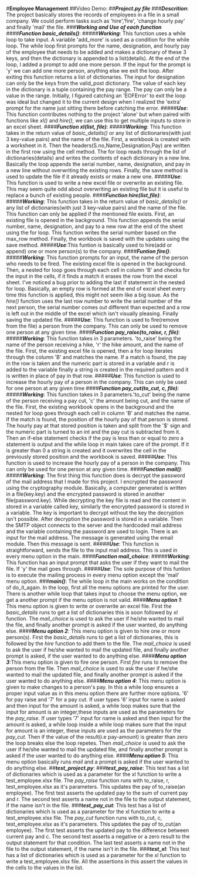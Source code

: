 #**Employee Management**
##Video Demo:
##***Project.py file***
   ###**_Descrition_**:
                       The project basically stores the records of employees in a file in a small company. We could perform tasks such as 'hire','fire',
                       'change hourly pay' and finally 'mail' the file.
   ###***Working and Use of each function***
       ####***Function basic_details()***:
           #####***Working***:
                             This function uses a while loop to take input. A variable 'add_more' is used as a condition for the while loop.
                             The while loop first prompts for the name, designation, and hourly pay of the employee that needs to be added and makes a
                             dictionary of these 3 keys, and then the dictionary is appended to a list(details). At the end of the loop, I added a
                             prompt to add one more person. If the input for the prompt is 'y' we can add one more person, anything else we exit the
                             loop. After exiting this function returns a list of dictionaries. The input for designation can only be the keys from the
                             valid_post dictionary. The value of each key in the dictionary is a tuple containing the pay range. The pay can only be a
                             value in the range. Initially, I figured catching an 'EOFError' to exit the loop was ideal but changed it to the current
                             design when I realized the 'extra' prompt for the name just sitting there before catching the error.
           #####***Use***:
                          This function contributes nothing to the project 'alone' but when paired with functions like *xl()* and *hire()*, we can use
                          this to get multiple inputs to store in an excel sheet.
       ####***Function xl(list, file)***:
           #####***Working***:
                              This function takes in the return value of *basic_details()* or any list of dictionaries(with just 3 key-value pairs)
                              and the name of the file. First, a workbook is created with a worksheet in it. Then the headers(S.no,Name,Designation,Pay)
                              are written in the first row using the cell method. The for loop reads through the list of dictionaries(details) and
                              writes the contents of each dictionary in a new line. Basically the loop appends the serial number, name, designation,
                              and pay in a new line without overwriting the existing rows. Finally, the save method is used to update the file if it
                              already exists or make a new one.
           #####***Use***:
                          This function is used to write a new excel file or overwrite an existing file. This may seem quite odd about overwriting an
                          existing file but it is useful to replace a bunch of existing people.
       ####***Function hire(list,file)***:
           #####***Working***:
                              This function takes in the return value of *basic_details()* or any list of dictionaries(with just 3 key-value pairs) and
                              the name of the file. This function can only be applied if the mentioned file exists. First, an existing file is opened
                               in the background. This function appends the serial number, name, designation, and pay to a new row at the end of the
                               sheet using the for loop. This function writes the serial number based on the max_row method. Finally, the workbook is
                               saved with the updates using the save method.
           #####***Use***:This funtion is basically used to hire(add or append) one or more person(s) to the company.
       ####***Funtion fire()***:
           #####***Working***:
                              This function prompts for an input, the name of the person who needs to be fired. The existing excel file is opened in the
                              background. Then, a nested for loop goes through each cell in column 'B' and checks for the input in the cells, if it
                              finds a match it erases the row from the excel sheet. I've noticed a bug prior to adding the last if statement in the
                              nested for loop. Basically, an empty row is formed at the end of excel sheet every time this function is applied, this
                              might not seem like a big issue. As the *hire()* function uses the last row number to write the serial number of the next
                              person, the serial number comes out different than expected and a row is left out in the middle of the excel which isn't
                              visually pleasing. Finally saving the updated file.
           #####***Use***:
                          This function is used to fire(remove from the file) a person from the company. This can only be used to remove one person at
                          any given time.
       ####***Function pay_raise(to_raise, r, file)***:
           #####***Working***:
                              This function takes in 3 parameters. 'to_raise' being the name of the person receiving a hike, 'r' the hike amount,
                              and the name of the file. First, the existing excel file is opened, then a for loop iterates through the column 'B'
                              and matches the name. If a match is found, the pay in the row is taken and the numeric part is stored in a variable
                              and r is added to the variable finally a string is created in the required pattern and it is written in place of
                              pay in that row.
            #####***Use***:
                           This function is used to increase the hourly pay of a person in the company. This can only be used for one person at any
                           given time
       ####***Function pay_cut(to_cut, c, file)***:
           #####***Working***:
                              This function takes in 3 parameters.'to_cut' being the name of the person receiving a pay cut, 'c' the amount being cut,
                              and the name of the file. First, the existing workbook opens in the background and the nested for loop goes through each
                              cell in column 'B' and matches the name. If the match is found, the position of the hourly pay of that person is
                              stored. The hourly pay at that stored position is taken and split from the '$' sign and the numeric part is turned to
                              an int and the pay cut is subtracted from it. Then an if-else statement checks if the pay is less than or equal to zero
                              a statement is output and the while loop in main takes care of the prompt. If it is greater than 0 a string is
                              created and it overwrites the cell in the previously stored position and the workbook is saved.
           #####***Use***:
                          This function is used to increase the hourly pay of a person in the company. This can only be used for one person at any given
                          time.
       ####***Function mail()***:
           #####***Working***:
                              The first thing this function does is decrypt the password of the mail address that I made for this project. I encrypted
                              the password using the cryptography module. Basically, a computer generated is written in a file(key.key) and the
                              encrypted password is stored in another file(password.key). While decrypting the key file is read and the content in
                              stored in a variable called key, similarly the encrypted password is stored in a variable. The key is important to decrypt
                              without the key the decryption isn't possible. After decryption the password is stored in a variable. Then the SMTP object
                              connects to the server and the hardcoded mail address and the variable containing the password are used to login.
                              There is an input for the mail address. The message is generated using the email module. Then this message is sent.
           #####***Use***:
                          This function is straightforward, sends the file to the input mail address. This is used in every menu option in
                          the main.
       ####***Function mail_choice***:
           #####***Working***:
                             This function has an input prompt that asks the user if they want to mail the file. If 'y' the mail goes through.
           #####***Use***:
                        The sole purpose of this funtion is to execute the mailing process in every menu option except the 'mail' menu option.
    ###***main()***:
                    The while loop in the main works on the condition of do_it_again. In the loop, first all the menu options are printed for the user.
                    There is another while loop that takes input to choose the menu option, we get a another prompt if the menu option is not valid.
       ####***Menu option 1***:
                               This menu option is given to write or overwrite an excel file. First the *basic_details* runs to get a list of
                               dictionaries this is soon followed by *xl* function. The *mail_choice* is used to ask the user if he/she wanted to mail
                               the file, and finally another prompt is asked if the user wanted, do anything else.
       ####***Menu option 2***:
                               This menu option is given to hire one or more person(s). First the *basic_details* runs to get a list of dictionaries,
                               this is followed by the *hire* function to add them to the file. The *mail_choice* is used to ask the user if he/she
                               wanted to mail the updated file, and finally another prompt is asked, if the user wanted to do anything else.
       ####***Menu option 3***:This menu option is given to fire one person. First  *fire* runs to remove the person from the file.  Then *mail_choice*
                               is used to ask the user if he/she wanted to mail the updated file, and finally another prompt is asked if the user
                               wanted to do anything else.
       ####***Menu option 4***:
                               This menu option is given to make changes to a person's pay. In this a while loop ensures a proper input value
                               as in this menu option there are further more options. '6' for pay raise and '7' for a pay cut. If user types '6'
                               input for name is asked and then input for the amount is asked, a while loop makes sure that the input for amount is an
                               integer,these inputs are used as the parameters for the *pay_raise*. If user types '7' input for name is asked and then
                               input for the amount is asked, a while loop inside a while loop makes sure that the input for amount is an integer, these
                               inputs are used as the parameters for the *pay_cut*. Then if the value of the result(i.e pay-amount) is greater than
                               zero the loop breaks else the loop repetes. Then *mail_choice* is used to ask the user if he/she wanted to mail the
                               updated file, and finally another prompt is asked if the user wanted to do anything else.
       ####***Menu option 5***:
                               This menu option basically runs *mail* and a prompt is asked if the user wanted to do anything else.
##***test_project.py***:
   ###***test_pay_raise***:
                           This test has a list of dictionaries which is used as a parameter for the xl function to write a test_employee.xlsx file.
                           The *pay_raise* function runs with to_raise, r, test_employee.xlsx as it's parameters. This updates the pay of to_raise(an
                           employee). The first test asserts the updated pay to the sum of current pay and r. The second test asserts a name not in the
                           file to the output statement, if the name isn't in the file.
   ###***test_pay_cut***:
                           This test has a list of dictionaries which is used as a parameter for the xl function to write a test_employee.xlsx file.
                           The *pay_cut* function runs with to_cut, c, test_employee.xlsx as it's parameters. This updates the pay of to_cut(an
                           employee). The first test asserts the updated pay to the difference between current pay and c. The second test asserts a
                           negative or a zero result to the output statement for that condition. The last test asserts  a name not in the file to the
                           output statement, if the name isn't in the file.
   ###***test_xl***:
                           This test has a list of dictionaries which is used as a parameter for the xl function to write a test_employee.xlsx file.
                           All the assertions in this assert the values in the cells to the values in the list.






